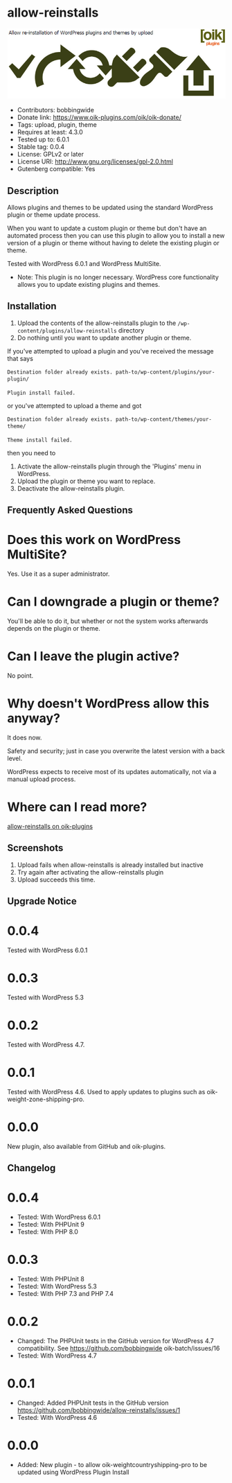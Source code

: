 # allow-reinstalls 
![banner](assets/allow-reinstalls-banner-772x250.jpg)
* Contributors: bobbingwide
* Donate link: https://www.oik-plugins.com/oik/oik-donate/
* Tags: upload, plugin, theme
* Requires at least: 4.3.0
* Tested up to: 6.0.1
* Stable tag: 0.0.4
* License: GPLv2 or later
* License URI: http://www.gnu.org/licenses/gpl-2.0.html
* Gutenberg compatible: Yes

## Description 
Allows plugins and themes to be updated using the standard WordPress plugin or theme update process.

When you want to update a custom plugin or theme but don't have an automated process
then you can use this plugin to allow you to install a new version of a plugin or theme
without having to delete the existing plugin or theme.

Tested with WordPress 6.0.1 and WordPress MultiSite.
* Note: This plugin is no longer necessary. WordPress core functionality allows you to update existing plugins and themes.


## Installation 
1. Upload the contents of the allow-reinstalls plugin to the `/wp-content/plugins/allow-reinstalls` directory
1. Do nothing until you want to update another plugin or theme.


If you've attempted to upload a plugin and you've received the message that says

```
Destination folder already exists. path-to/wp-content/plugins/your-plugin/

Plugin install failed.
```

or you've attempted to upload a theme and got

```
Destination folder already exists. path-to/wp-content/themes/your-theme/

Theme install failed.
```

then you need to


1. Activate the allow-reinstalls plugin through the 'Plugins' menu in WordPress.
1. Upload the plugin or theme you want to replace.
1. Deactivate the allow-reinstalls plugin.

## Frequently Asked Questions 

# Does this work on WordPress MultiSite? 
Yes. Use it as a super administrator.

# Can I downgrade a plugin or theme? 
You'll be able to do it, but whether or not the system works afterwards depends on the plugin or theme.

# Can I leave the plugin active? 
No point.

# Why doesn't WordPress allow this anyway? 
It does now.

Safety and security; just in case you overwrite the latest version with a back level.

WordPress expects to receive most of its updates automatically, not via a manual upload process.

# Where can I read more? 

[allow-reinstalls on oik-plugins](http://www.oik-plugins.com/oik-plugins/allow-reinstalls)


## Screenshots 
1. Upload fails when allow-reinstalls is already installed but inactive
2. Try again after activating the allow-reinstalls plugin
3. Upload succeeds this time.

## Upgrade Notice 
# 0.0.4 
Tested with WordPress 6.0.1

# 0.0.3 
Tested with WordPress 5.3

# 0.0.2 
Tested with WordPress 4.7.

# 0.0.1 
Tested with WordPress 4.6. Used to apply updates to plugins such as oik-weight-zone-shipping-pro.

# 0.0.0 
New plugin, also available from GitHub and oik-plugins.

## Changelog 
# 0.0.4 
* Tested: With WordPress 6.0.1
* Tested: With PHPUnit 9
* Tested: With PHP 8.0

# 0.0.3 
* Tested: With PHPUnit 8
* Tested: With WordPress 5.3
* Tested: With PHP 7.3 and PHP 7.4

# 0.0.2 
* Changed: The PHPUnit tests in the GitHub version for WordPress 4.7 compatibility. See https://github.com/bobbingwide	oik-batch/issues/16
* Tested: With WordPress 4.7

# 0.0.1 
* Changed: Added PHPUnit tests in the GitHub version https://github.com/bobbingwide/allow-reinstalls/issues/1
* Tested: With WordPress 4.6

# 0.0.0 
* Added: New plugin - to allow oik-weightcountryshipping-pro to be updated using WordPress Plugin Install
